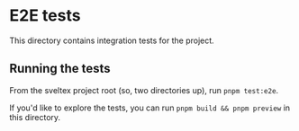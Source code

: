 # E2E tests

This directory contains integration tests for the project.

## Running the tests

From the sveltex project root (so, two directories up), run `pnpm test:e2e`.

If you'd like to explore the tests, you can run `pnpm build && pnpm preview` in
this directory.
